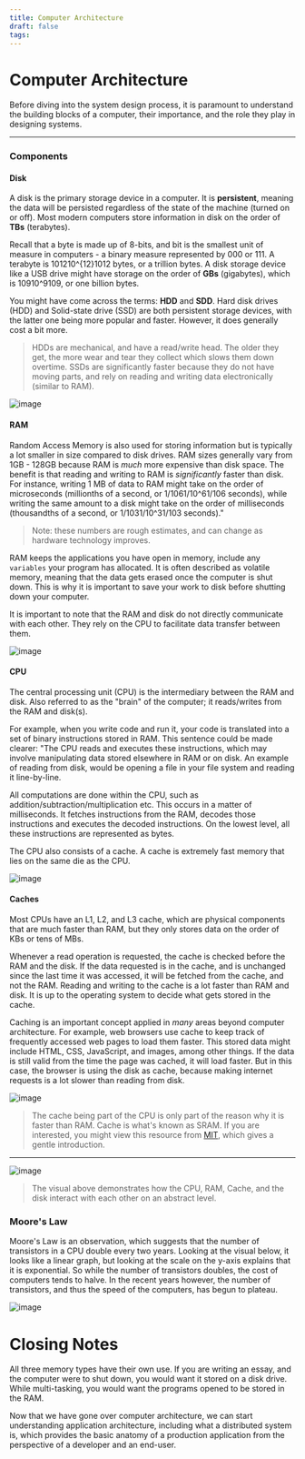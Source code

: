 ```yaml
---
title: Computer Architecture
draft: false
tags:
---
```

Computer Architecture
=====================

Before diving into the system design process, it is paramount to understand the building blocks of a computer, their importance, and the role they play in designing systems.

* * *

### Components

#### Disk

A disk is the primary storage device in a computer. It is **persistent**, meaning the data will be persisted regardless of the state of the machine (turned on or off). Most modern computers store information in disk on the order of **TBs** (terabytes).

Recall that a byte is made up of 8-bits, and bit is the smallest unit of measure in computers - a binary measure represented by 000 or 111. A terabyte is 101210^{12}1012 bytes, or a trillion bytes. A disk storage device like a USB drive might have storage on the order of **GBs** (gigabytes), which is 10910^9109, or one billion bytes.

You might have come across the terms: **HDD** and **SDD**. Hard disk drives (HDD) and Solid-state drive (SSD) are both persistent storage devices, with the latter one being more popular and faster. However, it does generally cost a bit more.

> HDDs are mechanical, and have a read/write head. The older they get, the more wear and tear they collect which slows them down overtime. SSDs are significantly faster because they do not have moving parts, and rely on reading and writing data electronically (similar to RAM).

![image](https://imagedelivery.net/CLfkmk9Wzy8_9HRyug4EVA/42dfcd00-bdf1-44ac-cfb9-6b3811e65000/sharpen=1)

#### RAM

Random Access Memory is also used for storing information but is typically a lot smaller in size compared to disk drives. RAM sizes generally vary from 1GB - 128GB because RAM is _much_ more expensive than disk space. The benefit is that reading and writing to RAM is _significantly_ faster than disk. For instance, writing 1 MB of data to RAM might take on the order of microseconds (millionths of a second, or 1/1061/10^61/106 seconds), while writing the same amount to a disk might take on the order of milliseconds (thousandths of a second, or 1/1031/10^31/103 seconds)."

> Note: these numbers are rough estimates, and can change as hardware technology improves.

RAM keeps the applications you have open in memory, include any `variables` your program has allocated. It is often described as volatile memory, meaning that the data gets erased once the computer is shut down. This is why it is important to save your work to disk before shutting down your computer.

It is important to note that the RAM and disk do not directly communicate with each other. They rely on the CPU to facilitate data transfer between them.

![image](https://imagedelivery.net/CLfkmk9Wzy8_9HRyug4EVA/881a7a37-ad2e-4bc1-5588-fa77e0a47800/sharpen=1)

#### CPU

The central processing unit (CPU) is the intermediary between the RAM and disk. Also referred to as the "brain" of the computer; it reads/writes from the RAM and disk(s).

For example, when you write code and run it, your code is translated into a set of binary instructions stored in RAM. This sentence could be made clearer: "The CPU reads and executes these instructions, which may involve manipulating data stored elsewhere in RAM or on disk. An example of reading from disk, would be opening a file in your file system and reading it line-by-line.

All computations are done within the CPU, such as addition/subtraction/multiplication etc. This occurs in a matter of milliseconds. It fetches instructions from the RAM, decodes those instructions and executes the decoded instructions. On the lowest level, all these instructions are represented as bytes.

The CPU also consists of a cache. A cache is extremely fast memory that lies on the same die as the CPU.

![image](https://imagedelivery.net/CLfkmk9Wzy8_9HRyug4EVA/cbd90cba-60fd-4a0e-47d0-46ddb8ae8400/sharpen=1)

#### Caches

Most CPUs have an L1, L2, and L3 cache, which are physical components that are much faster than RAM, but they only stores data on the order of KBs or tens of MBs.

Whenever a read operation is requested, the cache is checked before the RAM and the disk. If the data requested is in the cache, and is unchanged since the last time it was accessed, it will be fetched from the cache, and not the RAM. Reading and writing to the cache is a lot faster than RAM and disk. It is up to the operating system to decide what gets stored in the cache.

Caching is an important concept applied in _many_ areas beyond computer architecture. For example, web browsers use cache to keep track of frequently accessed web pages to load them faster. This stored data might include HTML, CSS, JavaScript, and images, among other things. If the data is still valid from the time the page was cached, it will load faster. But in this case, the browser is using the disk as cache, because making internet requests is a lot slower than reading from disk.

![image](https://imagedelivery.net/CLfkmk9Wzy8_9HRyug4EVA/159f5851-56ef-474e-ecd7-d07b3c552900/sharpen=1)

> The cache being part of the CPU is only part of the reason why it is faster than RAM. Cache is what's known as SRAM. If you are interested, you might view this resource from [MIT](https://ocw.mit.edu/courses/6-004-computation-structures-spring-2017/pages/c14/c14s1/#19), which gives a gentle introduction.

* * *

![image](https://imagedelivery.net/CLfkmk9Wzy8_9HRyug4EVA/e2c12423-9dec-47b7-f471-a4a057ad9000/sharpen=1)

> The visual above demonstrates how the CPU, RAM, Cache, and the disk interact with each other on an abstract level.

### Moore's Law

Moore's Law is an observation, which suggests that the number of transistors in a CPU double every two years. Looking at the visual below, it looks like a linear graph, but looking at the scale on the y-axis explains that it is exponential. So while the number of transistors doubles, the cost of computers tends to halve. In the recent years however, the number of transistors, and thus the speed of the computers, has begun to plateau.

![image](https://imagedelivery.net/CLfkmk9Wzy8_9HRyug4EVA/14f67968-0efc-4264-4af3-915ca12b5500/sharpen=1)

Closing Notes
=============

All three memory types have their own use. If you are writing an essay, and the computer were to shut down, you would want it stored on a disk drive. While multi-tasking, you would want the programs opened to be stored in the RAM.

Now that we have gone over computer architecture, we can start understanding application architecture, including what a distributed system is, which provides the basic anatomy of a production application from the perspective of a developer and an end-user.